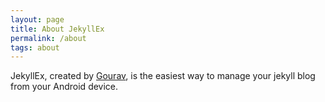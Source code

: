 ```yaml
---
layout: page
title: About JekyllEx
permalink: /about
tags: about
---
```


JekyllEx, created by <a href="https://github.com/gouravkhunger" target="_blank">Gourav</a>, is the easiest way to manage your jekyll blog from your Android device.